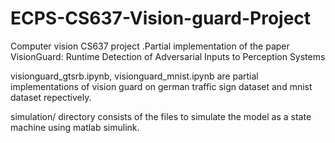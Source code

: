 # ECPS-CS637-Vision-guard-Project
Computer vision CS637 project .Partial implementation of the paper VisionGuard: Runtime Detection of Adversarial Inputs to Perception Systems

visionguard_gtsrb.ipynb, visionguard_mnist.ipynb are partial implementations of vision guard on german traffic sign dataset and mnist dataset repectively.

simulation/ directory consists of the files to simulate the model as a state machine using matlab simulink. 
